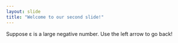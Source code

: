 ```yaml
---
layout: slide
title: "Welcome to our second slide!"
---
```

Suppose ε is a large negative number.
Use the left arrow to go back!
